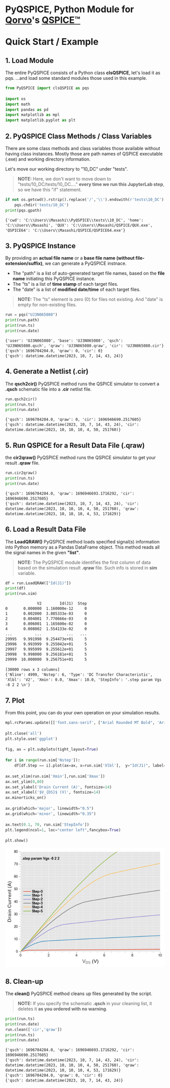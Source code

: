 # PyQSPICE, Python Module for [Qorvo](https://www.qorvo.com)'s [QSPICE™](https://www.qorvo.com/design-hub/design-tools/interactive/qspice) <br/><br/>Quick Start / Example

## 1. Load Module

The entire PyQSPICE consists of a Python class **clsQSPICE**, let's load it as pqs.
...and load some standard modules those used in this example.


```python
from PyQSPICE import clsQSPICE as pqs

import os
import math
import pandas as pd
import matplotlib as mpl
import matplotlib.pyplot as plt
```

## 2. PyQSPICE Class Methods / Class Variables

There are some class methods and class variables those available without having class instances.
Mostly those are path names of QSPICE executable (.exe) and working directory information.

Let's move our working directory to "10_DC" under "tests".
> **NOTE:**
> Here, we don't want to move down to "tests/10_DC/tests/10_DC...." __every time we run this JupyterLab step__, so we have this "if" statement.


```python
if not os.getcwd().rstrip().replace('/','\\').endswith(r'tests\10_DC'):
    pqs.chdir('tests/10_DC')
print(pqs.gpath)
```

    {'cwd': 'C:\\Users\\Masashi\\PyQSPICE\\tests\\10_DC', 'home': 'C:\\Users\\Masashi', 'QUX': 'C:\\Users\\Masashi/QSPICE/QUX.exe', 'QSPICE64': 'C:\\Users\\Masashi/QSPICE/QSPICE64.exe'}
    

## 3. PyQSPICE Instance

By providing an **actual file name** or a **base file name (without file-extension/suffix)**, we can generate a PyQSPICE instnace.
* The "path" is a list of auto-generated target file names, based on the **file name** initiating this PyQSPICE instance.
* The "ts" is a list of **time stamp** of each target files.
* The "date" is a list of **modified date/time** of each target files.

> **NOTE:**
> The "ts" element is zero (0) for files not existing.  And "date" is empty for non-existing files.


```python
run = pqs("UJ3N065080")
print(run.path)
print(run.ts)
print(run.date)
```

    {'user': 'UJ3N065080', 'base': 'UJ3N065080', 'qsch': 'UJ3N065080.qsch', 'qraw': 'UJ3N065080.qraw', 'cir': 'UJ3N065080.cir'}
    {'qsch': 1696704204.0, 'qraw': 0, 'cir': 0}
    {'qsch': datetime.datetime(2023, 10, 7, 14, 43, 24)}
    

## 4. Generate a Netlist **(.cir)**

The **qsch2cir()** PyQSPICE method runs the QSPICE simulator to convert a **.qsch** schematic file into a **.cir** netlist file.


```python
run.qsch2cir()
print(run.ts)
print(run.date)
```

    {'qsch': 1696704204.0, 'qraw': 0, 'cir': 1696946690.2517605}
    {'qsch': datetime.datetime(2023, 10, 7, 14, 43, 24), 'cir': datetime.datetime(2023, 10, 10, 10, 4, 50, 251760)}
    

## 5. Run QSPICE for a Result Data File **(.qraw)**

the **cir2qraw()** PyQSPICE method runs the QSPICE simulator to get your result **.qraw** file.


```python
run.cir2qraw()
print(run.ts)
print(run.date)
```

    {'qsch': 1696704204.0, 'qraw': 1696946693.1716292, 'cir': 1696946690.2517605}
    {'qsch': datetime.datetime(2023, 10, 7, 14, 43, 24), 'cir': datetime.datetime(2023, 10, 10, 10, 4, 50, 251760), 'qraw': datetime.datetime(2023, 10, 10, 10, 4, 53, 171629)}
    

## 6. Load a Result Data File

The **LoadQRAW()** PyQSPICE method loads specified signal(s) information into Python memory as a Pandas DataFrame object.
This method reads all the signal names in the given **"list"**.

> **NOTE:**
> The PyQSPICE module identifies the first column of data based on the simulation result **.qraw** file.
> Such info is stored in **sim** variable.


```python
df = run.LoadQRAW(["Id(J1)"])
print(df)
print(run.sim)
```

                  V2        Id(J1)  Step
    0       0.000000  1.160000e-12     0
    1       0.002000  3.885333e-03     0
    2       0.004001  7.770666e-03     0
    3       0.006001  1.165600e-02     0
    4       0.008002  1.554133e-02     0
    ...          ...           ...   ...
    29995   9.991998  9.254473e+01     5
    29996   9.993999  9.255042e+01     5
    29997   9.995999  9.255612e+01     5
    29998   9.998000  9.256181e+01     5
    29999  10.000000  9.256751e+01     5
    
    [30000 rows x 3 columns]
    {'Nline': 4999, 'Nstep': 6, 'Type': 'DC Transfer Characteristic', 'Xlbl': 'V2', 'Xmin': 0.0, 'Xmax': 10.0, 'StepInfo': '.step param Vgs -8 2 2 \n'}
    

## 7. Plot

From this point, you can do your own operation on your simulation results.


```python
mpl.rcParams.update([['font.sans-serif', ["Arial Rounded MT Bold", 'Arial Unicode MS', 'Arial', 'sans-serif']], ["mathtext.default", "rm"], ["legend.labelspacing", 0.1], ["legend.columnspacing", 0.2], ["legend.handletextpad", 0.3], ['axes.formatter.useoffset', False], ['xtick.minor.visible', True], ['ytick.minor.visible', True], ['grid.linewidth', 1],["savefig.dpi", 300], ["axes.unicode_minus", False]])

plt.close('all')
plt.style.use('ggplot')

fig, ax = plt.subplots(tight_layout=True)

for i in range(run.sim['Nstep']):
    df[df.Step == i].plot(ax=ax, x=run.sim['Xlbl'],  y="Id(J1)", label="Step-" + str(i))

ax.set_xlim(run.sim['Xmin'],run.sim['Xmax'])
ax.set_ylim(0,80)
ax.set_ylabel('Drain Current (A)', fontsize=14)
ax.set_xlabel('$V_{DS}$ (V)', fontsize=14)
ax.minorticks_on()

ax.grid(which='major', linewidth="0.5")
ax.grid(which='minor', linewidth="0.35")

ax.text(0.1, 70, run.sim['StepInfo'])
plt.legend(ncol=1, loc="center left",fancybox=True)

plt.show()
```


    
![png](images/output_14_0.png)
    


## 8. Clean-up

The **clean()** PyQSPICE method cleans up files generated by the script.

> **NOTE:**
> If you specify the schematic **.qsch** in your cleaning list, it deletes it **as you ordered with no warning**.


```python
print(run.ts)
print(run.date)
run.clean(['cir','qraw'])
print(run.ts)
print(run.date)
```

    {'qsch': 1696704204.0, 'qraw': 1696946693.1716292, 'cir': 1696946690.2517605}
    {'qsch': datetime.datetime(2023, 10, 7, 14, 43, 24), 'cir': datetime.datetime(2023, 10, 10, 10, 4, 50, 251760), 'qraw': datetime.datetime(2023, 10, 10, 10, 4, 53, 171629)}
    {'qsch': 1696704204.0, 'qraw': 0, 'cir': 0}
    {'qsch': datetime.datetime(2023, 10, 7, 14, 43, 24)}
    
